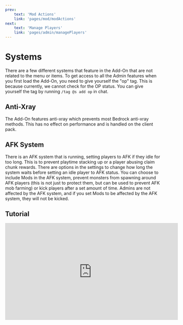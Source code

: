 ```yaml
---
prev: 
    text: 'Mod Actions'
    link: 'pages/mod/modActions'
next: 
    text: 'Manage Players'
    link: 'pages/admin/managePlayers'
---
```


# Systems

There are a few different systems that feature in the Add-On that are not related to the menu or items. To get access to all the Admin features when you first load the Add-On, you need to give yourself the "op" tag. This is because currently, we cannot check for the OP status. You can give yourself the tag by running `/tag @s add op` in chat.

## Anti-Xray
The Add-On features anti-xray which prevents most Bedrock anti-xray methods. This has no effect on performance and is handled on the client pack.

## AFK System
There is an AFK system that is running, setting players to AFK if they idle for too long. This is to prevent playtime stacking up or a player abusing claim chunk rewards. There are options in the settings to change how long the system waits before setting an idle player to AFK status. You can choose to include Mods in the AFK system, prevent monsters from spawning around AFK players (this is not just to protect them, but can be used to prevent AFK mob farming) or kick players after a set amount of time. Admins are not affected by the AFK system, and if you set Mods to be affected by the AFK system, they will not be kicked.

## Tutorial
<iframe width="560" height="315" src="https://www.youtube.com/embed/f9dQegArmWI?si=v8J3LGRTUNEp9BJQ&amp;start=25" title="YouTube video player" frameborder="0" allow="accelerometer; autoplay; clipboard-write; encrypted-media; gyroscope; picture-in-picture; web-share" referrerpolicy="strict-origin-when-cross-origin" allowfullscreen></iframe>